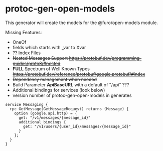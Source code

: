# protoc-gen-open-models
This generator will create the models for the @furo/open-models module.


Missing Features:
- OneOf
- fields which starts with _var to Xvar
- ?? Index Files
- ~~Nested Messages Support https://protobuf.dev/programming-guides/proto3/#nested~~
- ~~**FULL** Spectrum of Well Known Types https://protobuf.dev/reference/protobuf/google.protobuf/#index~~
- ~~Dependency management when needed~~ 
- Build Parameter **ApiBaseURL** with a default of "/api" ???
- Additional bindings for services (look below)
- version number of protoc-gen-open-models in generates

```
service Messaging {
  rpc GetMessage(GetMessageRequest) returns (Message) {
    option (google.api.http) = {
      get: "/v1/messages/{message_id}"
      additional_bindings {
        get: "/v1/users/{user_id}/messages/{message_id}"
      }
    };
  }
} 
```